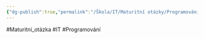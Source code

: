 ```yaml
---
{"dg-publish":true,"permalink":"/Škola/IT/Maturitní otázky/Programování/Úvod do programování robotů/","created":"2023-12-19T09:11:26.454+01:00","updated":"2024-03-24T22:20:29.959+01:00"}
---
```


#Maturitní_otázka #IT #Programování 